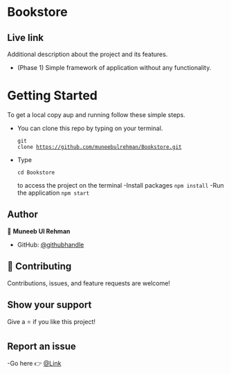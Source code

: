 # Bookstore

## Live link

Additional description about the project and its features.
- (Phase 1) Simple framework of application without any functionality.

# Getting Started

To get a local copy aup and running follow these simple steps.
- You can clone this repo by typing on your terminal.<pre><code>git clone https://github.com/muneebulrehman/Bookstore.git</code></pre>
- Type <pre><code>cd Bookstore</code></pre> to access the project on the terminal
-Install packages
<code>npm install</code>
-Run the application
<code>npm start</code>

## Author

👤 **Muneeb Ul Rehman**

- GitHub: [@githubhandle](https://github.com/muneebulrehman)

## 🤝 Contributing

Contributions, issues, and feature requests are welcome!

## Show your support

Give a ⭐️ if you like this project!

## Report an issue

-Go here 👉 [@Link](https://github.com/muneebulrehman/Bookstore/issues)
